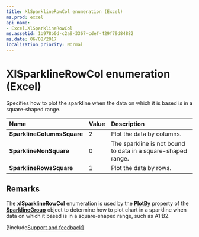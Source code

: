 ```yaml
---
title: XlSparklineRowCol enumeration (Excel)
ms.prod: excel
api_name:
- Excel.XlSparklineRowCol
ms.assetid: 1b978b0d-c2a9-3367-cdef-429f79d84882
ms.date: 06/08/2017
localization_priority: Normal
---
```



# XlSparklineRowCol enumeration (Excel)

Specifies how to plot the sparkline when the data on which it is based is in a square-shaped range.



|Name|Value|Description|
|:-----|:-----|:-----|
| **SparklineColumnsSquare**|2|Plot the data by columns.|
| **SparklineNonSquare**|0|The sparkline is not bound to data in a square-shaped range.|
| **SparklineRowsSquare**|1|Plot the data by rows.|

## Remarks

The **xlSparklineRowCol** enumeration is used by the **[PlotBy](overview/Excel.md)** property of the **[SparklineGroup](Excel.SparklineGroup.md)** object to determine how to plot chart in a sparkline when data on which it based is in a square-shaped range, such as A1:B2.

[!include[Support and feedback](~/includes/feedback-boilerplate.md)]